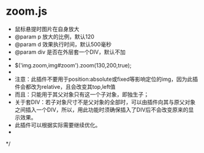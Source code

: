 # zoom.js
 * 鼠标悬提时图片在自身放大
 * @param p 放大的比例，默认120
 * @param d 效果执行时间，默认500毫秒
 * @param div 是否在外层套一个DIV，默认不加
 *
 * $('img.zoom,img#zoom').zoom(130,200,true);
 *
 * 注意：此插件不要用于position:absolute或fixed等影响定位的img，因为此插件会都改为relative，且会改变其top,left值
 * 而且：只能用于其父对象只有这一个子对象，即独生子；
 * 关于套DIV：若子对象尺寸不是父对象的全部时，可以由插件向其与原父对象之间插入一个DIV，所以，用此功能时须确保插入了DIV后不会改变原来的显示效果。
 * 此插件可以根据实际需要继续优化。
 *
 */

